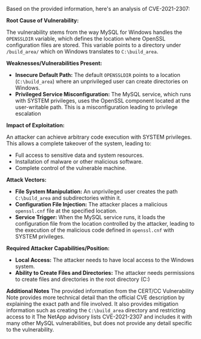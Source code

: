 Based on the provided information, here's an analysis of CVE-2021-2307:

**Root Cause of Vulnerability:**

The vulnerability stems from the way MySQL for Windows handles the `OPENSSLDIR` variable, which defines the location where OpenSSL configuration files are stored. This variable points to a directory under `/build_area/` which on Windows translates to `C:\build_area`.

**Weaknesses/Vulnerabilities Present:**

*   **Insecure Default Path:** The default `OPENSSLDIR` points to a location (`C:\build_area`) where an unprivileged user can create directories on Windows.
*   **Privileged Service Misconfiguration:** The MySQL service, which runs with SYSTEM privileges, uses the OpenSSL component located at the user-writable path. This is a misconfiguration leading to privilege escalation

**Impact of Exploitation:**

An attacker can achieve arbitrary code execution with SYSTEM privileges. This allows a complete takeover of the system, leading to:

*   Full access to sensitive data and system resources.
*   Installation of malware or other malicious software.
*   Complete control of the vulnerable machine.

**Attack Vectors:**

*   **File System Manipulation:** An unprivileged user creates the path `C:\build_area` and subdirectories within it.
*   **Configuration File Injection:** The attacker places a malicious `openssl.cnf` file at the specified location.
*   **Service Trigger:** When the MySQL service runs, it loads the configuration file from the location controlled by the attacker, leading to the execution of the malicious code defined in `openssl.cnf` with SYSTEM privileges.

**Required Attacker Capabilities/Position:**

*   **Local Access:** The attacker needs to have local access to the Windows system.
*   **Ability to Create Files and Directories:** The attacker needs permissions to create files and directories in the root directory (C:\)

**Additional Notes**
The provided information from the CERT/CC Vulnerability Note provides more technical detail than the official CVE description by explaining the exact path and file involved. It also provides mitigation information such as creating the `C:\build_area` directory and restricting access to it
The NetApp advisory lists CVE-2021-2307 and includes it with many other MySQL vulnerabilities, but does not provide any detail specific to the vulnerability.